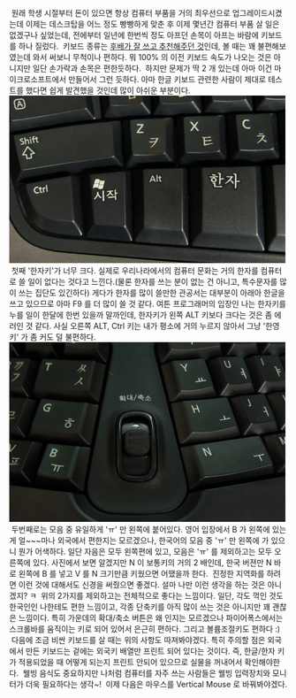  원래 학생 시절부터 돈이 있으면 항상 컴퓨터 부품을 거의 최우선으로 업그레이드시켰는데 이제는 데스크탑을 어느 정도 빵빵하게 맞춘 후 이제 몇년간 컴퓨터 부품 살 일은 없겠구나 싶었는데, 전에부터 일년에 한번씩 정도 아프던 손목이 아프는 바람에 키보드를 하나 질렀다.
 키보드 종류는 [후배가 잘 쓰고 추천해주던 것](http://kkamagui.tistory.com/442)인데, 볼 때는 꽤 불편해보였는데 와서 써보니 무척이나 편하다. 뭐 100% 의 이전 키보드 속도가 나오는 것은 아니지만 일단 손가락과 손목은 편한듯하다.
 하지만 문제가 딱 2 개 있는데 아마 이건 마이크로소프트에서 만들어서 그런 듯하다. 아마 한글 키보드 관련한 사람이 제대로 테스트를 했다면 쉽게 발견했을 것인데 많이 아쉬운 부분이다.
<img src="4000_hanja.png" width="500" height="303" />
 첫째 '한자키'가 너무 크다. 실제로 우리나라에서의 컴퓨터 문화는 거의 한자를 컴퓨터로 쓸 일이 없다는 것다고 느낀다.(물론 한자를 쓰는 분이 없는 건 아니고, 특수문자를 많이 쓰는 집단도 있긴하다) 게다가 한자를 많이 쓸만한 관공서는 대부분이 아래아 한글을 쓰고 있으므로 아마 F9 를 더 많이 쓸 것 같다. 여튼 프로그래머의 입장인 나는 한자키를 누를 일이 한달에 한번 있을까 말까인데, 한자키가 왼쪽 ALT 키보다 크다는 것은 좀 에러인 것 같다. 사실 오른쪽 ALT, Ctrl 키는 내가 평소에 거의 누르지 않아서 그냥 '한영키' 가 좀 커도 덜 불편하다.
<img src="4000_B.png" width="500" height="325" />
 두번째로는 모음 중 유일하게 'ㅠ' 만 왼쪽에 붙어있다. 영어 입장에서 B 가 왼쪽에 있는 게 얼~~~마나 외국에서 편한지는 모르겠으나, 한국어의 모음 중 'ㅠ' 만 왼쪽에 가 있으니 뭔가 어색하다. 일단 자음은 모두 왼쪽편에 있고, 모음은 'ㅠ' 를 제외하고는 모두 오른쪽에 있다. 사진에서 보면 알겠지만 N 이 보통키의 거의 2 배인데, 한국 버젼만 N 바로 왼쪽에 B 를 넣고 V 를 N 크기만큼 키웠으면 어땠을까 한다.
 진정한 지역화를 하려면 이런 것에 대해서도 신경을 써줬으면 좋겠다. 설마 나만 이런 생각을 하는 것은 아니겠지? ㅋ
 위의 2가지를 제외하고는 전체적으로 좋다는 느낌이다. 일단, 각도 꺽인 것도 한국인인 나한테도 편한 느낌이고, 각종 단축키를 아직 많이 쓰는 것은 아니지만 꽤 괜찮은 느낌이다. 특히 가운데의 확대/축소 버튼은 왜 인지는 모르겠으나 파이어폭스에서는 스크롤바를 움직이는 키로 되어 있어서 은근히 편하다. 그리고 볼륨조절키도 편하다 :)
 다음에 조금 비싼 키보드를 살 때는 위의 사항도 따져봐야겠다. 특히 주의할 점은 외국에서 만든 키보드는 겉에는 외국키 배열만 프린트 되어 있다는 것이다. 즉, 한글/한자 키가 적용되었을 때 어떻게 되는지 프린트 안되어 있으므로 실물을 꺼내어서 확인해야한다.
 웰빙 음식도 중요하지만 나처럼 컴퓨터를 자주 쓰는 사람들은 웰빙 입력장치와 모니터가 더욱 필요하다는 생각~!  이제 다음은 마우스를 Vertical Mouse 로 바꿔봐야겠다.
